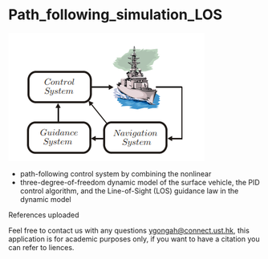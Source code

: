 # Path_following_simulation_LOS

![LOS system](https://github.com/YueminGong/Path_following_simulation_LOS/blob/main/los.png)

- path-following control system by combining the nonlinear 
- three-degree-of-freedom dynamic model of the surface vehicle, the PID control algorithm, 
 and the Line-of-Sight (LOS) guidance law in the dynamic model


References uploaded

Feel free to contact us with any questions ygongah@connect.ust.hk, this application is for academic purposes only, if you want to have a citation you can refer to liences.
